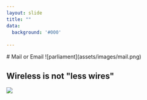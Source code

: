 ```yaml
---
layout: slide
title: ""
data:
  background: '#000'

---
```


<section markdown="1">
# Mail or Email
![parliament](assets/images/mail.png)
</section>
<section markdown="1">

## **Wireless** is not "less wires"

![](https://miro.medium.com/max/700/1*gJiM1NFU_-weemZEw6qoqw.jpeg)
</section>
